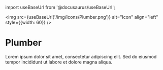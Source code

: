import useBaseUrl from '@docusaurus/useBaseUrl';

<img src={useBaseUrl('/img/Icons/Plumber.png')} alt="Icon" align="left" style={{width: 60}} />
# Plumber

Lorem ipsum dolor sit amet, consectetur adipiscing elit. Sed do eiusmod tempor incididunt ut labore et dolore magna aliqua.
